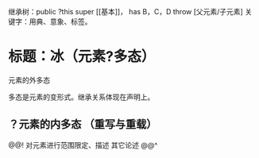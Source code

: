 继承树：public ?this super [[基本]]，<E> has B，C，D throw [父元素/子元素]
关键字：用典、意象、标签。


# 标题：冰（元素?多态）
<!-- 权限：<public><default><private>，公开、默认、私有。 -->

元素的外多态


多态是元素的变形式。继承关系体现在声明上。

## ？元素的内多态 （重写与重载）

@@!
对元素进行范围限定、描述
其它论述
@@^

